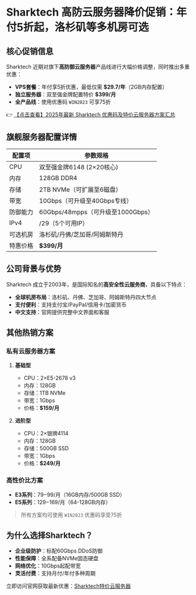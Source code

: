# Sharktech 高防云服务器降价促销：年付5折起，洛杉矶等多机房可选

## 核心促销信息

Sharktech 近期对旗下**高防御云服务器**产品线进行大幅价格调整，同时推出多重优惠：

- **VPS套餐**：年付享5折优惠，最低仅需 **$29.7/年**（2GB内存配置）
- **独立服务器**：双至强金牌配置特价 **$399/月**
- **全产品线**：使用优惠码 `WIN2023` 可享75折

👉 [【点击查看】2025年最新 Sharktech 优惠码及特价云服务器方案汇总](https://bit.ly/Sharktech)

## 旗舰服务器配置详情

| 配置项       | 参数规格                          |
|--------------|---------------------------------|
| CPU          | 双至强金牌6148 (2×20核心)         |
| 内存         | 128GB DDR4                      |
| 存储         | 2TB NVMe（可扩展至6磁盘）         |
| 带宽         | 10Gbps（可升级至40Gbps专线）      |
| 防御能力     | 60Gbps/48mpps（可升级至1000Gbps） |
| IPv4         | /29（5个可用IP）                 |
| 可选机房     | 洛杉矶/丹佛/芝加哥/阿姆斯特丹     |
| 特惠价格     | **$399/月**                     |

## 公司背景与优势

Sharktech 成立于2003年，是国际知名的**高安全性云服务商**，具备以下特点：

- **全球机房布局**：洛杉矶、丹佛、芝加哥、阿姆斯特丹四大节点
- **支付便利**：支持支付宝/PayPal/信用卡/加密货币
- **中文支持**：官网提供完整中文界面和客服

## 其他热销方案

### 私有云服务器方案

1. **基础型**
   - CPU：2×E5-2678 v3
   - 内存：128GB
   - 存储：1TB NVMe
   - 带宽：1Gbps
   - 价格：**$159/月**

2. **进阶型**  
   - CPU：2×银牌4114
   - 内存：128GB  
   - 存储：500GB SSD
   - 带宽：1Gbps
   - 价格：**$249/月**

### 高性价比方案

- **E3系列**：$79-$99/月（16GB内存/500GB SSD）
- **E5系列**：$129-$169/月（64-128GB内存）

> 所有方案均可使用 `WIN2023` 优惠码享受75折

## 为什么选择Sharktech？

- **企业级防护**：标配60Gbps DDoS防御
- **性能保障**：全系配备NVMe固态硬盘
- **网络优化**：10Gbps起配带宽
- **灵活付费**：支持月付/年付多种周期

立即访问官网获取最新优惠：[Sharktech特价云服务器](https://bit.ly/Sharktech)